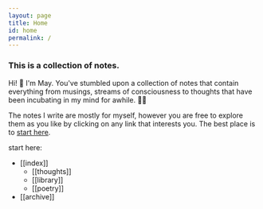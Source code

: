 ```yaml
---
layout: page
title: Home
id: home
permalink: /
---
```


### This is a collection of notes.

<p>Hi! 👋 I'm May. You've stumbled upon a collection of notes that contain everything from musings, streams of consciousness to thoughts that have been incubating in my mind for awhile. 🧠✨</p>

<p>The notes I write are mostly for myself, however you are free to explore them as you like by clicking on any link that interests you. The best place is to <a class="internal-link" href="/thoughts">start here</a>.

start here: 
- [[index]]
    - [[thoughts]]
    - [[library]]
    - [[poetry]]
- [[archive]]


<style>
  .wrapper {
    max-width: 58em;
  }
</style>
